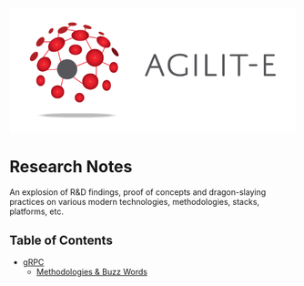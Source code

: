 ![Logo of the project](./assets/agilite-logo-full-web.png)

# Research Notes
An explosion of R&amp;D findings, proof of concepts and dragon-slaying practices on various modern technologies, methodologies, stacks, platforms, etc.

## Table of Contents
- [gRPC](#table-of-contents)
    - [Methodologies & Buzz Words](/grpc/methodologies-buzz-words.md)
